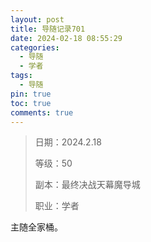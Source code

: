 ```yaml
---
layout: post
title: 导随记录701
date: 2024-02-18 08:55:29
categories:
  - 导随
  - 学者
tags:
  - 导随
pin: true
toc: true
comments: true
---
```

> 日期：2024.2.18
>
> 等级：50
>
> 副本：最终决战天幕魔导城
>
> 职业：学者

主随全家桶。
